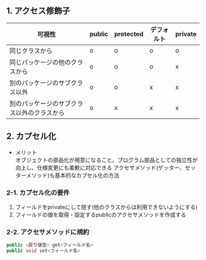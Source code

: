 ## 1. アクセス修飾子

|可視性|public|protected|デフォルト|private|
|-----|------|---------|--------|-------|
|同じクラスから|o|o|o|o|
|同じパッケージの他のクラスから|o|o|o|x|
|別のパッケージのサブクラス以外|o|o|x|x|
|別のパッケージのサブクラス以外のクラスから|o|x|x|x|

## 2. カプセル化

- メリット   
オブジェクトの部品化が用意になること。プログラム部品としての独立性が向上し、仕様変更にも柔軟に対応できる
アクセサメソッド(ゲッター、セッターメソッド)も基本的なカプセル化の方法

### 2-1. カプセル化の要件

1. フィールドをprivateにして隠す(他のクラスからは利用できないようにする)
2. フィールドの値を取得・設定するpublicのアクセサメソッドを作成する

### 2-2. アクセサメソッドに規約

```java
public <戻り値型> get<フィールド名>
public void set<フィールド名>
```
